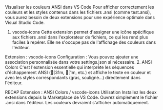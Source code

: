 Visualiser les couleurs ANSI dans VS Code
Pour afficher correctement les couleurs et les styles contenus dans les fichiers .ansi (comme test.ansi), vous aurez besoin de deux extensions pour une expérience optimale dans Visual Studio Code.

1. vscode-icons
Cette extension permet d'assigner une icône spécifique aux fichiers .ansi dans l'explorateur de fichiers, ce qui les rend plus faciles à repérer. Elle ne s'occupe pas de l'affichage des couleurs dans l'éditeur.

Extension : vscode-icons
Configuration : Vous pouvez ajouter une association personnalisée dans votre settings.json si nécessaire.
2. ANSI Colors
C'est l'extension essentielle qui interprète les séquences d'échappement ANSI ([31m, [1m, etc.) et affiche le texte en couleur et avec les styles correspondants (gras, souligné...) directement dans l'éditeur.



RECAP
Extension : ANSI Colors / vscode-icons
Utilisation
Installez les deux extensions depuis la Marketplace de VS Code.
Ouvrez simplement le fichier .ansi dans l'éditeur. Les couleurs devraient s'afficher automatiquement.

